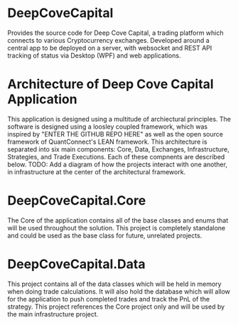 # DeepCoveCapital
Provides the source code for Deep Cove Capital, a trading platform which connects to various Cryptocurrency exchanges. Developed around a central app to be deployed on a server, with websocket and REST API tracking of status via Desktop (WPF) and web applications.

# Architecture of Deep Cove Capital Application
This application is designed using a multitude of archiectural principles. The software is designed using a loosley coupled framework, which was inspired by "ENTER THE GITHUB REPO HERE" as well as the open source framework of QuantConnect's LEAN framework. This architecture is separated into six main components: Core, Data, Exchanges, Infrastructure, Strategies, and Trade Executions. Each of these compnents are described below. TODO: Add a diagram of how the projects interact with one another, in infrastructure at the center of the architectural framework.

# DeepCoveCapital.Core
The Core of the application contains all of the base classes and enums that will be used throughout the solution. This project is completely standalone and could be used as the base class for future, unrelated projects.

# DeepCoveCapital.Data
This project contains all of the data classes which will be held in memory when doing trade calculations. It will also hold the database which will allow for the application to push completed trades and track the PnL of the strategy. This project references the Core project only and will be used by the main infrastructure project. 
